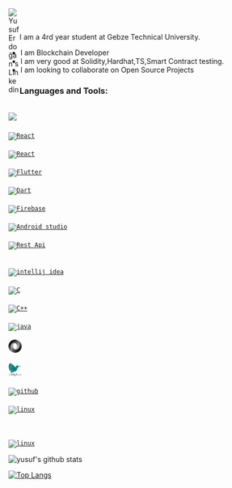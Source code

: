 
<a href="https://www.linkedin.com/in/yusuf--erdogan">
  <img align="left" alt="Yusuf Erdoğan's Linkedin" width="22px" src="https://raw.githubusercontent.com/peterthehan/peterthehan/master/assets/linkedin.svg" />
</a>
<br />
<br />

I am a 4rd year student at Gebze Technical University.


- I am Blockchain Developer
- I am very good at Solidity,Hardhat,TS,Smart Contract testing.
- I am looking to collaborate on Open Source Projects
### Languages and Tools:
[<code>
<img width="26px" src="https://img.icons8.com/ios-filled/50/000000/solidity.png"/>
</code>]([https://www.jetbrains.com/pycharm/](https://docs.soliditylang.org/en/v0.8.15/))
[<code>
<img alt="React" width="26px" src="https://encrypted-tbn0.gstatic.com/images?q=tbn:ANd9GcRorATuT3iIKZOcvEVkxQSaDpABNtEeqfZeC8Jzcou4i9237nO8xaTDyYDgx40F5fHKDiA&usqp=CAU"/>
</code>](https://hardhat.org/)
[<code>
<img alt="React" width="26px" src="https://img.icons8.com/wired/64/000000/react.png" />
</code>](https://reactjs.org)
[<code>
<img alt="Flutter" width="26px" src="https://img.icons8.com/color/48/000000/flutter.png" />
</code>](https://flutter.dev)
[<code>
<img alt="Dart" width="26px" src="https://img.icons8.com/color/48/000000/dart.png" />
</code>](https://dart.dev)
[<code>
<img alt="Firebase" width="26px" src="https://img.icons8.com/color/48/000000/firebase.png" />
</code>](https://firebase.google.com)
[<code>
<img alt="Android studio" width="26px" src="https://img.icons8.com/fluent/48/000000/android-os.png" />
</code>](https://developer.android.com/studio)
[<code>
<img alt="Rest Api" width="26px" src="https://img.icons8.com/nolan/64/api-settings.png" />
</code>](https://www.redhat.com/en/topics/api/what-is-a-rest-api)
[<code>  
<img alt="intellij idea" width="26px" src="https://img.icons8.com/color/240/000000/intellij-idea.png" />
</code>](https://www.jetbrains.com/idea/)
[<code>
<img alt="C" width="26px" src="https://img.icons8.com/color/48/000000/c-programming.png">
</code>](https://en.wikipedia.org/wiki/C_(programming_language))
[<code>
<img alt="C++" width="26px" src="https://img.icons8.com/color/48/000000/c-plus-plus-logo.png">
</code>](https://en.wikipedia.org/wiki/C%2B%2B)
[<code>
<img alt="java" width="26px" src="https://img.icons8.com/color/240/000000/java-coffee-cup-logo.png">
</code>](https://docs.oracle.com/en/java/)
[<code>
<img alt="json" width="26px" src="https://raw.githubusercontent.com/github/explore/80688e429a7d4ef2fca1e82350fe8e3517d3494d/topics/json/json.png">
</code>](https://www.json.org/json-en.html)
[<code>
<img alt="latex" width="26px" src="https://raw.githubusercontent.com/github/explore/80688e429a7d4ef2fca1e82350fe8e3517d3494d/topics/latex/latex.png">
</code>](https://www.latex-project.org/)
[<code>
<img alt="github" width="26px" src="https://img.icons8.com/color/48/000000/git.png">
</code>](https://github.com/)
[<code>
<img alt="linux" width="26px" src="https://img.icons8.com/color/96/000000/linux.png">
</code>](https://www.kernel.org/)
<br />

[<code>
<img alt="linux" width="250px" src="https://cdn.icon-icons.com/icons2/2699/PNG/512/buymeacoffee_logo_icon_169441.png">
</code>](https://yusufferdogan.github.io/)


![yusuf's github stats](https://github-readme-stats.vercel.app/api?username=yusufferdogan&show_icons=true&theme=radical&layout=compact)

[![Top Langs](https://github-readme-stats.vercel.app/api/top-langs/?username=yusufferdogan&layout=compact&hide=javascript,html,css)](https://github.com/anuraghazra/github-readme-stats)

